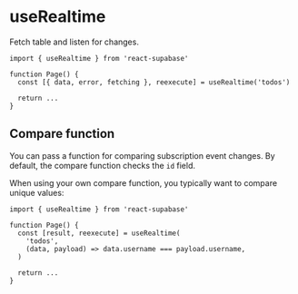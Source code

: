 # useRealtime

Fetch table and listen for changes.

```tsx highlight=4
import { useRealtime } from 'react-supabase'

function Page() {
  const [{ data, error, fetching }, reexecute] = useRealtime('todos')

  return ...
}
```

## Compare function

You can pass a function for comparing subscription event changes. By default, the compare function checks the `id` field.

When using your own compare function, you typically want to compare unique values:

```tsx highlight=6
import { useRealtime } from 'react-supabase'

function Page() {
  const [result, reexecute] = useRealtime(
    'todos',
    (data, payload) => data.username === payload.username,
  )

  return ...
}
```
